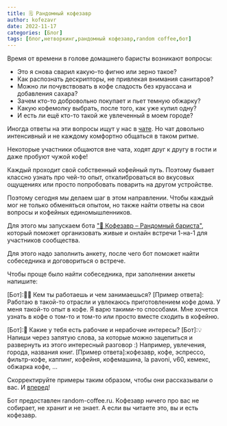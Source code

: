 ```yaml
---
title: 🗒 Рандомный кофезавр
author: kofezavr
date: 2022-11-17
categories: [Блог]
tags: [блог,нетворкинг,рандомный кофезавр,random coffee,бот]
--- 
```


Время от времени в голове домашнего баристы возникают вопросы:
- Это я снова сварил какую-то фигню или зерно такое?
- Как распознать дескрипторы, не привлекая внимания санитаров?
- Можно ли почувствовать в кофе сладость без круассана и добавления сахара?
- Зачем кто-то добровольно покупает и пьет темную обжарку?
- Какую кофемолку выбрать, после того, как уже купил одну?
- И есть ли ещё кто-то такой же увлеченный в моем городе?

Иногда ответы на эти вопросы ищут у нас в [чате](https://t.me/kofezavr). Но чат довольно интенсивный и не каждому комфортно общаться в таком ритме. 

Некоторые участники общаются вне чата, ходят друг к другу в гости и даже пробуют чужой кофе!

Каждый проходит свой собственный кофейный путь. Поэтому бывает классно узнать про чей-то опыт, откалиброваться во вкусовых ощущениях или просто попробовать поварить на другом устройстве.

Поэтому сегодня мы делаем шаг в этом направлении. Чтобы каждый мог не только обменяться опытом, но также найти ответы на свои вопросы и кофейных единомышленников. 

Для этого мы запускаем бота ["🎲 Кофезавр – Рандомный бариста"](https://t.me/kofezavr_random_bot), который поможет организовать живые и онлайн встречи 1-на-1 для участников сообщества.

<!--more-->

Для этого надо заполнить анкету, после чего бот поможет найти собеседника и договориться о встрече.

Чтобы проще было найти собеседника, при заполнении анкеты напишите:

[Бот]:👨‍🔬 Кем ты работаешь и чем занимаешься?
[Пример ответа]: Работаю в такой-то отрасли и увлекаюсь приготовлением кофе дома. У меня такой-то опыт в кофе. Я варю такими-то способами. Мне хочется узнать в кофе о том-то и том-то или просто вместе сходить в кофейню.

[Бот]:👀 Какие у тебя есть рабочие и нерабочие интересы?
[Бот]:💡 Напиши через запятую слова, за которые можно зацепиться и развернуть из этого интересный разговор :) Например, увлечения, города, названия книг.
[Пример ответа]:кофезавр, кофе, эспрессо, фильтр-кофе, каппинг, кофейня, кофемашина, la pavoni, v60, кемекс, обжарка кофе, ...

Скорректируйте примеры таким образом, чтобы они рассказывали о вас. И [вперед](https://t.me/kofezavr_random_bot)!

Бот предоставлен random-coffee.ru. Кофезавр ничего про вас не собирает, не хранит и не знает. А если вы читаете это, вы и есть кофезавр.